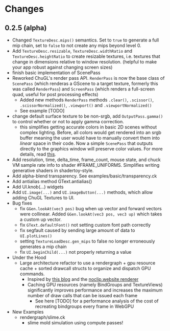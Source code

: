 # Changes

## 0.2.5 (alpha)

- Changed `TextureDesc.mips()` semantics. Set to `true` to generate a full mip chain, set to `false` to not create any mips beyond level 0.
- Add `TextureDesc.resizable`, `TextureDesc.widthRatio` and `TextureDesc.heightRatio` to create resizable textures, i.e. textures that change in dimensions relative to window resolution. (helpful to make your app robust against changing screen sizes)
- finish basic implementation of ScenePass 
- Reworked ChuGL's render pass API. `RenderPass` is now the base class of `ScenePass` (which renderas a GScene to a target texture, formerly this was called `RenderPass`) and `ScreenPass` (which renders a full-screen quad, useful for post processing effects)
  - Added new methods `RenderPass` methods `.clear()`, `.scissor()`, `.scissorNormalized()`, `.viewport()` and `.viewportNormalized()` 
  - See example [TODO]
- change default surface texture to be non-srgb, add `OutputPass.gamma()` to control whether or not to apply gamma correction.
  - this simplifies getting accurate colors in basic 2D scenes without complex lighting. Before, all colors would get rendered into an srgb buffer meaning the user would have to manually convert them into *linear* space in their code. Now a simple `ScenePass` that outputs directly to the graphics window will preserve color values. For more details, read [this](https://medium.com/@tomforsyth/the-srgb-learning-curve-773b7f68cf7a).
- Add resolution, time, delta_time, frame_count, mouse state, and chuck VM sample rate info to shader #FRAME_UNIFORMS. Simplifies writing generative shaders in shadertoy-style.
- Add alpha-blend transparency. See examples/basic/transparency.ck
- Add antialias method GText.antialias()
- Add UI.knob(...) widgets
- Add `UI.image(...)` and `UI.imageButton(...)` methods, which allow adding ChuGL Textures to UI. 
- Bug fixes
  - fix `GGen.lookAt(vec3 pos)` bug when up vector and forward vectors were collinear. Added `GGen.lookAt(vec3 pos, vec3 up)` which takes a custom up vector.
  - fix `GText.defaultFont()` not setting custom font path correctly
  - fix segfault caused by sending large amount of data to `UI.plotLines()`
  - setting `TextureLoadDesc.gen_mips` to false no longer erroneously generates a mip chain
  - fix `UI.beginChild(...)` not properly returning a value
- Under the Hood
  - Large architecture refactor to use a rendergraph + gpu resource cache + sorted drawcall structs to organize and dispatch GPU commands.
    - Inspired by [this blog](https://blog.mecheye.net/2023/09/how-to-write-a-renderer-for-modern-apis/) and the [noclip.website renderer](https://github.com/magcius/gfxrlz)
    - Caching GPU resources (namely BindGroups and TextureViews) significantly improves performance and increases the maximum number of draw calls that can be issued each frame
      - See here [TODO] for a performance analysis of the cost of recreating bindgroups every frame in WebGPU
- New Examples
  - rendergraph/slime.ck
    - slime mold simulation using compute passes!
